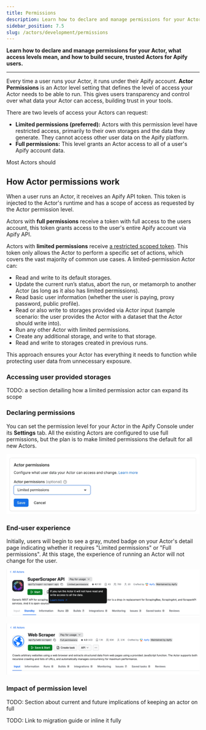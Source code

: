 ```yaml
---
title: Permissions
description: Learn how to declare and manage permissions for your Actor, what access levels mean, and how to build secure, trusted Actors for Apify users.
sidebar_position: 7.5
slug: /actors/development/permissions
---
```


**Learn how to declare and manage permissions for your Actor, what access levels mean, and how to build secure, trusted Actors for Apify users.**

---

Every time a user runs your Actor, it runs under their Apify account. **Actor Permissions** is an Actor level setting that defines the level of access your Actor needs to be able to run. This gives users transparency and control over what data your Actor can access, building trust in your tools.

There are two levels of access your Actors can request:
- **Limited permissions (preferred):**  Actors with this permission level have restricted access, primarily to their own storages and the data they generate. They cannot access other user data on the Apify platform.
- **Full permissions:** This level grants an Actor access to all of a user's Apify account data.

Most Actors should

## How Actor permissions work

When a user runs an Actor, it receives an Apify API token. This token is injected to the Actor's runtime and has a scope of access as requested by the Actor permission level.

Actors with **full permissions** receive a token with full access to the users account, this token grants access to the user's entire Apify account via Apify API.

Actors with **limited permissions** receive [a restricted scoped token](link). This token only allows the Actor to perform a specific set of actions, which covers the vast majority of common use cases. A limited-permission Actor can:

- Read and write to its default storages.
- Update the current run’s status, abort the run, or metamorph to another Actor (as long as it also has limited permissions).
- Read basic user information (whether the user is paying, proxy password, public profile).
- Read or also write to storages provided via Actor input (sample scenario: the user provides the Actor with a dataset that the Actor should write into).
- Run any other Actor with limited permissions.
- Create any additional storage, and write to that storage.
- Read and write to storages created in previous runs.

This approach ensures your Actor has everything it needs to function while protecting user data from unnecessary exposure.

### Accessing user provided storages

TODO: a section detailing how a limited permission actor can expand its scope

### Declaring permissions

You can set the permission level for your Actor in the Apify Console under its **Settings** tab. All the existing Actors are configured to use full permissions, but the plan is to make limited permissions the default for all new Actors.

![Actor permissions configuration in Actor settings](./images/actor_settings_permissions.webp)

### End-user experience

Initially, users will begin to see a gray, muted badge on your Actor's detail page indicating whether it requires "Limited permissions" or "Full permissions". At this stage, the experience of running an Actor will not change for the user.

![User experience for users viewing limited permission Actor in console](./images/end_user_ux_limited_permissions.png)

![User experience for users viewing full permission Actor in console](./images/end_user_ux_full_permissions.png)

### Impact of permission level

TODO: Section about current and future implications of keeping an actor on full

TODO: Link to migration guide or inline it fully
